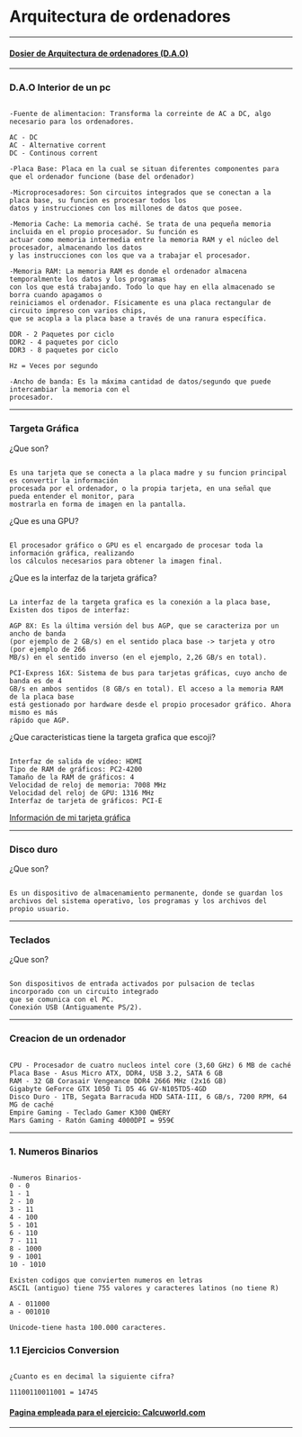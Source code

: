# Arquitectura de ordenadores

---

#### [Dosier de Arquitectura de ordenadores (D.A.O)](https://grandecovian.es/FGC/files/D.%20Tecnolog%C3%ADa/TIC%20I/Arquitectura/Arquitectura%20de%20ordenadores.pdf)

---

### D.A.O Interior de un pc

```

-Fuente de alimentacion: Transforma la correinte de AC a DC, algo necesario para los ordenadores.

AC - DC
AC - Alternative corrent
DC - Continous corrent

-Placa Base: Placa en la cual se situan diferentes componentes para que el ordenador funcione (base del ordenador)

-Microprocesadores: Son circuitos integrados que se conectan a la placa base, su funcion es procesar todos los
datos y instrucciones con los millones de datos que posee.

-Memoria Cache: La memoria caché. Se trata de una pequeña memoria incluida en el propio procesador. Su función es 
actuar como memoria intermedia entre la memoria RAM y el núcleo del procesador, almacenando los datos
y las instrucciones con los que va a trabajar el procesador. 

-Memoria RAM: La memoria RAM es donde el ordenador almacena temporalmente los datos y los programas 
con los que está trabajando. Todo lo que hay en ella almacenado se borra cuando apagamos o
reiniciamos el ordenador. Físicamente es una placa rectangular de circuito impreso con varios chips, 
que se acopla a la placa base a través de una ranura específica.

DDR - 2 Paquetes por ciclo
DDR2 - 4 paquetes por ciclo
DDR3 - 8 paquetes por ciclo

Hz = Veces por segundo

-Ancho de banda: Es la máxima cantidad de datos/segundo que puede intercambiar la memoria con el 
procesador.

```

---

### Targeta Gráfica

¿Que son? 

```

Es una tarjeta que se conecta a la placa madre y su funcion principal es convertir la información
procesada por el ordenador, o la propia tarjeta, en una señal que pueda entender el monitor, para
mostrarla en forma de imagen en la pantalla. 

```

¿Que es una GPU?

```

El procesador gráfico o GPU es el encargado de procesar toda la información gráfica, realizando 
los cálculos necesarios para obtener la imagen final.

```

¿Que es la interfaz de la tarjeta gráfica?

```

La interfaz de la targeta grafica es la conexión a la placa base, Existen dos tipos de interfaz: 

AGP 8X: Es la última versión del bus AGP, que se caracteriza por un ancho de banda 
(por ejemplo de 2 GB/s) en el sentido placa base -> tarjeta y otro (por ejemplo de 266 
MB/s) en el sentido inverso (en el ejemplo, 2,26 GB/s en total).

PCI-Express 16X: Sistema de bus para tarjetas gráficas, cuyo ancho de banda es de 4 
GB/s en ambos sentidos (8 GB/s en total). El acceso a la memoria RAM de la placa base 
está gestionado por hardware desde el propio procesador gráfico. Ahora mismo es más 
rápido que AGP. 

```

¿Que caracteristicas tiene la targeta grafica que escoji?

```

Interfaz de salida de vídeo: HDMI
Tipo de RAM de gráficos: PC2-4200
Tamaño de la RAM de gráficos: 4
Velocidad de reloj de memoria: 7008 MHz
Velocidad del reloj de GPU: 1316 MHz
Interfaz de tarjeta de gráficos: PCI-E

```

[Información de mi tarjeta gráfica](https://www.amazon.es/Gigabyte-GeForce-GTX-1050-Ti/dp/B01M6ZANMP/ref=sr_1_1?adgrpid=56936780355&dchild=1&gclid=CjwKCAjwndCKBhAkEiwAgSDKQbPk_mtc-GXviXvD9gkjKoS3cAMy5eBILjnCaEdLvHTvjJEcvS7IfBoCXh4QAvD_BwE&hvadid=275307813522&hvdev=c&hvlocphy=1005427&hvnetw=g&hvqmt=b&hvrand=15068226364243372167&hvtargid=kwd-295345307013&hydadcr=28888_1774505&keywords=nvidia+gtx+1050ti&qid=1632901996&qsid=261-5205627-7357036&sr=8-1&sres=B01M6ZANMP%2CB078ZT646T%2CB01N683IAQ%2CB01MFBKRI5%2CB07QS5X6ZF%2CB01M4KGTNI%2CB01M8M5T4T%2CB01N33SOXU%2CB09GVFT5GJ%2CB09GXDHK44%2CB01M2ZC61B%2CB0719CR59P%2CB08RSFMVRX%2CB074Q4QF4J%2CB08SLPWX5F%2CB07CQ6Q52H%2CB09GJQJRK1%2CB08F2KZM8X%2CB0716JTSRW%2CB09GF9STJ8&srpt=VIDEO_CARD)

---

### Disco duro

¿Que son? 

```

Es un dispositivo de almacenamiento permanente, donde se guardan los 
archivos del sistema operativo, los programas y los archivos del propio usuario. 

```

---

### Teclados

¿Que son?

```

Son dispositivos de entrada activados por pulsacion de teclas incorporado con un circuito integrado
que se comunica con el PC.
Conexión USB (Antiguamente PS/2).

```

---

### Creacion de un ordenador

```

CPU - Procesador de cuatro nucleos intel core (3,60 GHz) 6 MB de caché
Placa Base - Asus Micro ATX, DDR4, USB 3.2, SATA 6 GB
RAM - 32 GB Corasair Vengeance DDR4 2666 MHz (2x16 GB)
Gigabyte GeForce GTX 1050 Ti D5 4G GV-N105TD5-4GD 
Disco Duro - 1TB, Segata Barracuda HDD SATA-III, 6 GB/s, 7200 RPM, 64 MG de caché
Empire Gaming - Teclado Gamer K300 QWERY
Mars Gaming - Ratón Gaming 4000DPI = 959€

```

---

### 1. Numeros Binarios

```

-Numeros Binarios-
0 - 0
1 - 1
2 - 10
3 - 11
4 - 100
5 - 101
6 - 110
7 - 111
8 - 1000
9 - 1001
10 - 1010

Existen codigos que convierten numeros en letras
ASCIL (antiguo) tiene 755 valores y caracteres latinos (no tiene R)

A - 011000
a - 001010

Unicode-tiene hasta 100.000 caracteres.

```

### 1.1 Ejercicios Conversion

```

¿Cuanto es en decimal la siguiente cifra?

11100110011001 = 14745

```

#### [Pagina empleada para el ejercicio: Calcuworld.com](https://es.calcuworld.com/calculadoras-matematicas/calculadora-binaria/)

---

